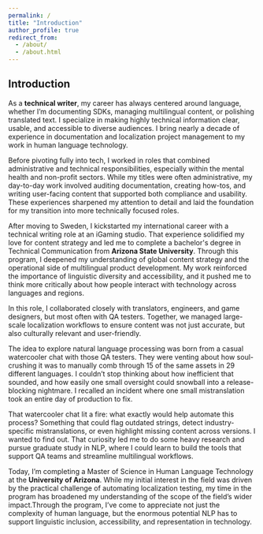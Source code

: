 ```yaml
---
permalink: /
title: "Introduction"
author_profile: true
redirect_from: 
  - /about/
  - /about.html
---
```


## Introduction 

As a **technical writer**, my career has always centered around language, whether I’m documenting SDKs, managing multilingual content, or polishing translated text. I specialize in making highly technical information clear, usable, and accessible to diverse audiences. I bring nearly a decade of experience in documentation and localization project management to my work in human language technology.

Before pivoting fully into tech, I worked in roles that combined administrative and technical responsibilities, especially within the mental health and non-profit sectors. While my titles were often administrative, my day-to-day work involved auditing documentation, creating how-tos, and writing user-facing content that supported both compliance and usability. These experiences sharpened my attention to detail and laid the foundation for my transition into more technically focused roles.

After moving to Sweden, I kickstarted my international career with a technical writing role at an iGaming studio. That experience solidified my love for content strategy and led me to complete a bachelor's degree in Technical Communication from **Arizona State University**. Through this program, I deepened my understanding of global content strategy and the operational side of multilingual product development. My work reinforced the importance of linguistic diversity and accessibility, and it pushed me to think more critically about how people interact with technology across languages and regions.

In this role, I collaborated closely with translators, engineers, and game designers, but most often with QA testers. Together, we managed large-scale localization workflows to ensure content was not just accurate, but also culturally relevant and user-friendly.

The idea to explore natural language processing was born from a casual watercooler chat with those QA testers. They were venting about how soul-crushing it was to manually comb through 15 of the same assets in 29 different languages. I couldn’t stop thinking about how inefficient that sounded, and how easily one small oversight could snowball into a release-blocking nightmare. I recalled an incident where one small mistranslation took an entire day of production to fix.

That watercooler chat lit a fire: what exactly would help automate this process? Something that could flag outdated strings, detect industry-specific mistranslations, or even highlight missing content across versions. I wanted to find out. That curiosity led me to do some heavy research and pursue graduate study in NLP, where I could learn to build the tools that support QA teams and streamline multilingual workflows.

Today, I’m completing a Master of Science in Human Language Technology at the **University of Arizona**. While my initial interest in the field was driven by the practical challenge of automating localization testing, my time in the program has broadened my understanding of the scope of the field’s wider impact.Through the program, I’ve come to appreciate not just the complexity of human language, but the enormous potential NLP has to support linguistic inclusion, accessibility, and representation in technology.
